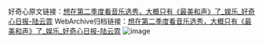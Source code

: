 好奇心原文链接：[想在第二季度看音乐选秀，大概只有《最美和声》了_娱乐_好奇心日报-陆云霏](https://www.qdaily.com/articles/8051.html)
WebArchive归档链接：[想在第二季度看音乐选秀，大概只有《最美和声》了_娱乐_好奇心日报-陆云霏](http://web.archive.org/web/20190623152000/https://www.qdaily.com/articles/8051.html)
![image](http://ww3.sinaimg.cn/large/007d5XDply1g3vcdu2an6j30u02glb29)